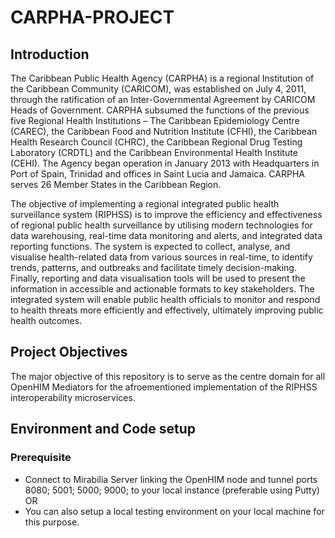 # CARPHA-PROJECT  
## Introduction  
The Caribbean Public Health Agency (CARPHA) is a regional Institution of the Caribbean Community (CARICOM), was established on July 4, 2011, through the ratification of an Inter-Governmental Agreement by CARICOM Heads of Government. CARPHA subsumed the functions of the previous five Regional Health Institutions – The Caribbean Epidemiology Centre (CAREC), the Caribbean Food and Nutrition Institute (CFHI), the Caribbean Health Research Council (CHRC), the Caribbean Regional Drug Testing Laboratory (CRDTL) and the Caribbean Environmental Health Institute (CEHI). The Agency began operation in January 2013 with Headquarters in Port of Spain, Trinidad and offices in Saint Lucia and Jamaica. CARPHA serves 26 Member States in the Caribbean Region.  

The objective of implementing a regional integrated public health surveillance system (RIPHSS) is to improve the efficiency and effectiveness of regional public health surveillance by utilising modern technologies for data warehousing, real-time data monitoring and alerts, and integrated data reporting functions. The system is expected to collect, analyse, and visualise health-related data from various sources in real-time, to identify trends, patterns, and outbreaks and facilitate timely decision-making. Finally, reporting and data visualisation tools will be used to present the information in accessible and actionable formats to key stakeholders. The integrated system will enable public health officials to monitor and respond to health threats more efficiently and effectively, ultimately improving public health outcomes.

  
## Project Objectives
The major objective of this repository is to serve as the centre domain for all OpenHIM Mediators for the afroementioned implementation of the RIPHSS interoperability microservices.

## Environment and Code setup  
### Prerequisite  
- Connect to Mirabilia Server linking the OpenHIM node and tunnel ports 8080; 5001; 5000; 9000; to your local instance (preferable using Putty)
OR
- You can also setup a local testing environment on your local machine for this purpose.
